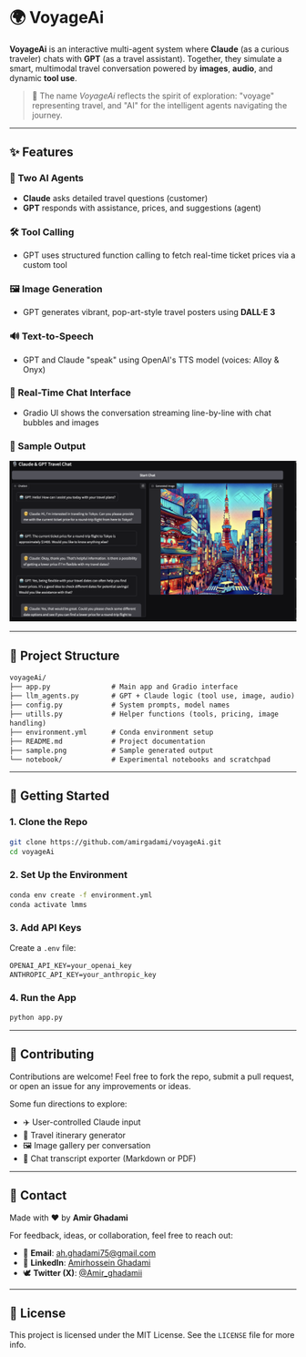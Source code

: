 # 🌍 VoyageAi

**VoyageAi** is an interactive multi-agent system where **Claude** (as a curious traveler) chats with **GPT** (as a travel assistant). Together, they simulate a smart, multimodal travel conversation powered by **images**, **audio**, and dynamic **tool use**.

> 🚽 The name *VoyageAi* reflects the spirit of exploration: "voyage" representing travel, and "AI" for the intelligent agents navigating the journey.

---

## ✨ Features

### 🤖 Two AI Agents
- **Claude** asks detailed travel questions (customer)  
- **GPT** responds with assistance, prices, and suggestions (agent)

### 🛠️ Tool Calling
- GPT uses structured function calling to fetch real-time ticket prices via a custom tool

### 🖼️ Image Generation
- GPT generates vibrant, pop-art-style travel posters using **DALL·E 3**

### 🔊 Text-to-Speech
- GPT and Claude "speak" using OpenAI's TTS model (voices: Alloy & Onyx)

### 💬 Real-Time Chat Interface
- Gradio UI shows the conversation streaming line-by-line with chat bubbles and images

### 📸 Sample Output

![Sample Output](sample.png)

---

## 📂 Project Structure

```
voyageAi/
├── app.py               # Main app and Gradio interface
├── llm_agents.py        # GPT + Claude logic (tool use, image, audio)
├── config.py            # System prompts, model names
├── utills.py            # Helper functions (tools, pricing, image handling)
├── environment.yml      # Conda environment setup
├── README.md            # Project documentation
├── sample.png           # Sample generated output
└── notebook/            # Experimental notebooks and scratchpad
```

---

## 🚀 Getting Started

### 1. Clone the Repo
```bash
git clone https://github.com/amirgadami/voyageAi.git
cd voyageAi
```

### 2. Set Up the Environment
```bash
conda env create -f environment.yml
conda activate lmms
```

### 3. Add API Keys
Create a `.env` file:
```
OPENAI_API_KEY=your_openai_key
ANTHROPIC_API_KEY=your_anthropic_key
```

### 4. Run the App
```bash
python app.py
```

---

## 🤝 Contributing

Contributions are welcome! Feel free to fork the repo, submit a pull request, or open an issue for any improvements or ideas.

Some fun directions to explore:
- ✈️ User-controlled Claude input
- 🛫 Travel itinerary generator
- 🖼️ Image gallery per conversation
- 📁 Chat transcript exporter (Markdown or PDF)

---

## 📢 Contact

Made with ❤️ by **Amir Ghadami**

For feedback, ideas, or collaboration, feel free to reach out:

- 📧 **Email**: ah.ghadami75@gmail.com  
- 🔗 **LinkedIn**: [Amirhossein Ghadami](https://www.linkedin.com/in/amirhosseinghadami/)  
- 🕊️ **Twitter (X)**: [@Amir_ghadamii](https://x.com/Amir_ghadamii)

---

## 🧪 License

This project is licensed under the MIT License. See the `LICENSE` file for more info.